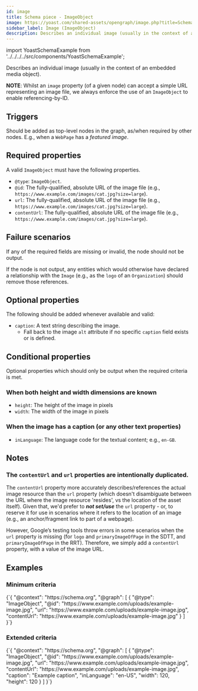 ```yaml
---
id: image
title: Schema piece - ImageObject
image: https://yoast.com/shared-assets/opengraph/image.php?title=Schema%20piece%20-%20ImageObject
sidebar_label: Image (ImageObject)
description: Describes an individual image (usually in the context of an embedded media object).
---
```

import YoastSchemaExample from '../../../../src/components/YoastSchemaExample';

Describes an individual image (usually in the context of an embedded media object).

**NOTE**: Whilst an `image` property (of a given node) can accept a simple URL representing an image file, we always enforce the use of an `ImageObject` to enable referencing-by-ID.

## Triggers
Should be added as top-level nodes in the graph, as/when required by other nodes. E.g., when a `WebPage` has a *featured image*.

## Required properties
A valid `ImageObject` must have the following properties.

* `@type`: `ImageObject`.
* `@id`: The fully-qualified, absolute URL of the image file (e.g., `https://www.example.com/images/cat.jpg?size=large`).
* `url`: The fully-qualified, absolute URL of the image file (e.g., `https://www.example.com/images/cat.jpg?size=large`).
* `contentUrl`: The fully-qualified, absolute URL of the image file (e.g., `https://www.example.com/images/cat.jpg?size=large`).

## Failure scenarios
If any of the required fields are missing or invalid, the node should not be output.

If the node is not output, any entities which would otherwise have declared a relationship with the `Image` (e.g., as the `logo` of an `Organization`) should remove those references.

## Optional properties
The following should be added whenever available and valid:

* `caption`: A text string describing the image.
  * Fall back to the image `alt` attribute if no specific `caption` field exists or is defined.

## Conditional properties
Optional properties which should only be output when the required criteria is met.

### When both height and width dimensions are known
* `height`: The height of the image in pixels
* `width`: The width of the image in pixels

### When the image has a caption (or any other text properties)
* `inLanguage`: The language code for the textual content; e.g., `en-GB`.

## Notes
### The `contentUrl` and `url` properties are intentionally duplicated.
The `contentUrl` property more accurately describes/references the actual image resource than the `url` property (which doesn't disambiguate between the URL where the image resource 'resides', vs the location of the asset itself). Given that, we'd prefer to ***not set/use*** the `url` property - or, to reserve it for use in scenarios where it refers to the location of an image (e.g., an anchor/fragment link to part of a webpage).

However, Google’s testing tools throw errors in some scenarios when the `url` property is missing (for `logo` and `primaryImageOfPage` in the SDTT, and `primaryImageOfPage` in the RRT). Therefore, we simply add a `contentUrl` property, with a value of the image URL.

## Examples

### Minimum criteria

<YoastSchemaExample>
{`{
      "@context": "https://schema.org",
      "@graph": [
          {
              "@type": "ImageObject",
              "@id": "https://www.example.com/uploads/example-image.jpg",
              "url": "https://www.example.com/uploads/example-image.jpg",
              "contentUrl": "https://www.example.com/uploads/example-image.jpg"
          }
      ]
  }`}
</YoastSchemaExample>

### Extended criteria

<YoastSchemaExample>
{`{
      "@context": "https://schema.org",
      "@graph": [
          {
              "@type": "ImageObject",
              "@id": "https://www.example.com/uploads/example-image.jpg",
              "url": "https://www.example.com/uploads/example-image.jpg",
              "contentUrl": "https://www.example.com/uploads/example-image.jpg",
              "caption": "Example caption",
              "inLanguage": "en-US",
              "width": 120,
              "height": 120
          }
      ]
  }`}
</YoastSchemaExample>
